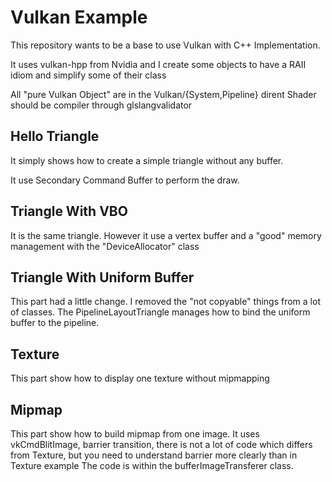 # Vulkan Example

This repository wants to be a base to use Vulkan with C++ Implementation.

It uses vulkan-hpp from Nvidia and I create some objects to have a RAII idiom
and simplify some of their class

All "pure Vulkan Object" are in the Vulkan/{System,Pipeline} dirent
Shader should be compiler through glslangvalidator

## Hello Triangle
It simply shows how to create a simple triangle without any buffer.

It use Secondary Command Buffer to perform the draw.

## Triangle With VBO

It is the same triangle.
However it use a vertex buffer and a "good" memory management with the "DeviceAllocator" class

## Triangle With Uniform Buffer

This part had a little change. I removed the "not copyable" things from a lot of classes.
The PipelineLayoutTriangle manages how to bind the uniform buffer to the pipeline.

## Texture

This part show how to display one texture without mipmapping

## Mipmap

This part show how to build mipmap from one image.
It uses vkCmdBlitImage, barrier transition, there is not a lot of code which differs from Texture, but you need to understand barrier more clearly than in Texture example
The code is within the bufferImageTransferer class.
